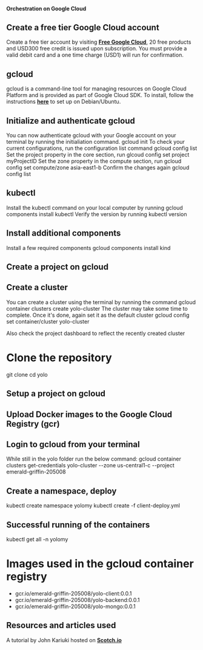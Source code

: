 #### Orchestration on Google Cloud
## Create a free tier Google Cloud account

Create a free tier account by visiting [**Free Google Cloud**](https://cloud.google.com/free), 20 free products and USD300 free credit is issued upon subscription. You must provide a valid debit card and a one time charge (USD1) will run for confirmation.

## gcloud
gcloud is a command-line tool for managing resources on Google Cloud Platform and is provided as part of Google Cloud SDK. To install, follow the instructions [**here**](https://cloud.google.com/sdk/docs/install) to set up on Debian/Ubuntu.

## Initialize and authenticate gcloud
You can now authenticate gcloud with your Google account on your terminal by running the initialiation command. 
gcloud init
To check your current configurations, run the configuration list command
gcloud config list
Set the project property in the core section, run
glcoud config set project myProjectID
Set the zone property in the compute section, run
gcloud config set compute/zone asia-east1-b
Confirm the changes again
gcloud config list

## kubectl
Install the kubectl command on your local computer by running
gcloud components install kubectl
Verify the version by running
kubectl version
## Install additional components
Install a few required components 
gcloud components install kind

## Create a project on gcloud

## Create a cluster
You can create a cluster using the terminal by running the command
gcloud container clusters create yolo-cluster
The cluster may take some time to complete. Once it's done, again set it as the default cluster
gcloud config set container/cluster yolo-cluster

Also check the project dashboard to reflect the recently created cluster
# Clone the repository
git clone
cd yolo
## Setup a project on gcloud

## Upload Docker images to the Google Cloud Registry (gcr)

## Login to gcloud from your terminal
While still in the yolo folder run the below command:
gcloud container clusters get-credentials yolo-cluster --zone us-central1-c --project emerald-griffin-205008
## Create a namespace, deploy
kubectl create namespace yolomy
kubectl create -f client-deploy.yml


## Successful running of the containers
kubectl get all -n yolomy

# Images used in the gcloud container registry

- gcr.io/emerald-griffin-205008/yolo-client:0.0.1
- gcr.io/emerald-griffin-205008/yolo-backend:0.0.1
- gcr.io/emerald-griffin-205008/yolo-mongo:0.0.1

## Resources and articles used
A tutorial by John Kariuki hosted on [**Scotch.io**](https://scotch.io/tutorials/google-cloud-platform-i-deploy-a-docker-app-to-google-container-engine-with-kubernetes)